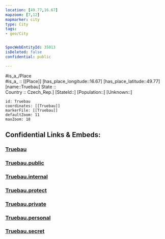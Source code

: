 ```yaml
---
location: [49.77,16.67] 
mapzoom: [7,12] 
mapmarker: city 
type: City
tags:
- geo/City


SpocWebEntityId: 35013
isDeleted: false
confidential: public

---
```

#is_a_/Place  
#is_a_ :: [[Place]] 
[has_place_longitude::16.67] 
[has_place_latitude::49.77] 
[name::Truebau] 
State ::  
Country :: Czech_Rep.] 
[StateId::] 
[Population::] 
[Unknown::] 


```leaflet
id: Truebau
coordinates: [[Truebau]] 
markerFile: [[Truebau]] 
defaultZoom: 11 
maxZoom: 18
```


## Confidential Links & Embeds: 

### [Truebau](/_Standards/Earth/Continent/Europe/Europe~Central/Czech_Republic/regions~Czech_Republic/Pardubický/City/Truebau.md) 

### [Truebau.public](/_public/Earth/Continent/Europe/Europe~Central/Czech_Republic/regions~Czech_Republic/Pardubický/City/Truebau.public.md) 

### [Truebau.internal](/_internal/Earth/Continent/Europe/Europe~Central/Czech_Republic/regions~Czech_Republic/Pardubický/City/Truebau.internal.md) 

### [Truebau.protect](/_protect/Earth/Continent/Europe/Europe~Central/Czech_Republic/regions~Czech_Republic/Pardubický/City/Truebau.protect.md) 

### [Truebau.private](/_private/Earth/Continent/Europe/Europe~Central/Czech_Republic/regions~Czech_Republic/Pardubický/City/Truebau.private.md) 

### [Truebau.personal](/_personal/Earth/Continent/Europe/Europe~Central/Czech_Republic/regions~Czech_Republic/Pardubický/City/Truebau.personal.md) 

### [Truebau.secret](/_secret/Earth/Continent/Europe/Europe~Central/Czech_Republic/regions~Czech_Republic/Pardubický/City/Truebau.secret.md)

